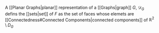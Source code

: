 A [[Planar Graphs|planar]] representation of a [[Graphs|graph]] $G$, $\mathcal{D}_{G}$ defins the [[sets|set]] of $F$ as the set of faces whose elemets are [[Connectedness#Connected Components|connected components]] of $\mathbb{R}^{2}\setminus D_{G}$
